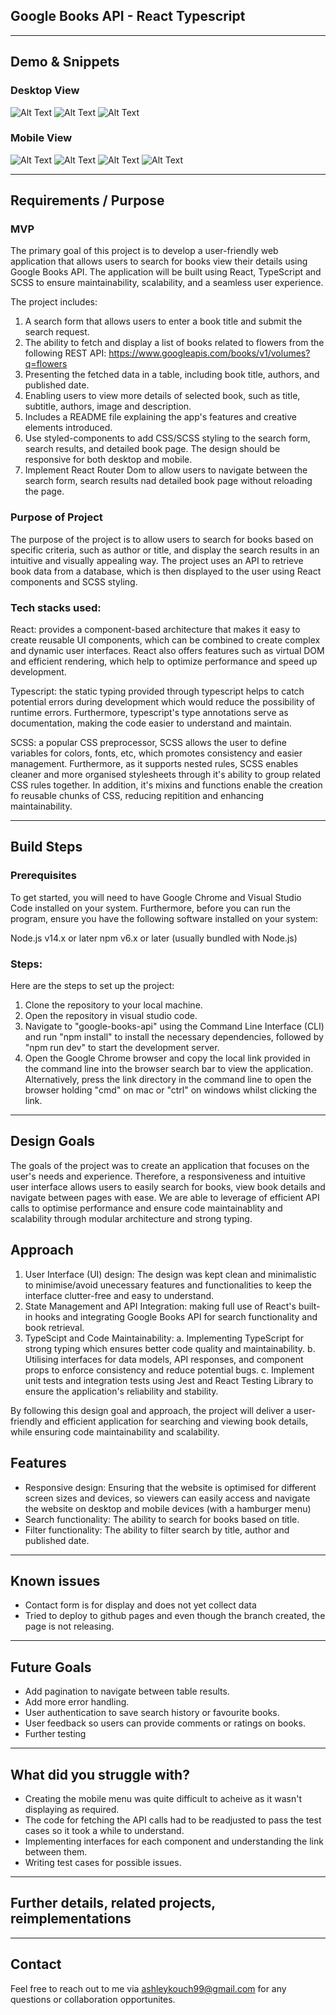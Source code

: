 ## Google Books API - React Typescript

---

## Demo & Snippets

### Desktop View

![Alt Text](./google-books-api/src/assets/demo-imgs/demo-1.png)
![Alt Text](./google-books-api/src/assets/demo-imgs/demo-2.png)
![Alt Text](./google-books-api/src/assets/demo-imgs/demo-3.png)

### Mobile View

![Alt Text](./google-books-api/src/assets/demo-imgs/demo-4.png)
![Alt Text](./google-books-api/src/assets/demo-imgs/demo-5.png)
![Alt Text](./google-books-api/src/assets/demo-imgs/demo-6.png)
![Alt Text](./google-books-api/src/assets/demo-imgs/demo-7.png)

---

## Requirements / Purpose

### MVP

The primary goal of this project is to develop a user-friendly web application that allows users to search for books view their details using Google Books API. The application will be built using React, TypeScript and SCSS to ensure maintainability, scalability, and a seamless user experience.

The project includes:

1. A search form that allows users to enter a book title and submit the search request.
2. The ability to fetch and display a list of books related to flowers from the following REST API: https://www.googleapis.com/books/v1/volumes?q=flowers
3. Presenting the fetched data in a table, including book title, authors, and published date.
4. Enabling users to view more details of selected book, such as title, subtitle, authors, image and description.
5. Includes a README file explaining the app's features and creative elements introduced.
6. Use styled-components to add CSS/SCSS styling to the search form, search results, and detailed book page. The design should be responsive for both desktop and mobile.
7. Implement React Router Dom to allow users to navigate between the search form, search results nad detailed book page without reloading the page.

### Purpose of Project

The purpose of the project is to allow users to search for books based on specific criteria, such as author or title, and display the search results in an intuitive and visually appealing way. The project uses an API to retrieve book data from a database, which is then displayed to the user using React components and SCSS styling.

### Tech stacks used:

React: provides a component-based architecture that makes it easy to create reusable UI components, which can be combined to create complex and dynamic user interfaces. React also offers features such as virtual DOM and efficient rendering, which help to optimize performance and speed up development.

Typescript: the static typing provided through typescript helps to catch potential errors during development which would reduce the possibility of runtime errors. Furthermore, typescript's type annotations serve as documentation, making the code easier to understand and maintain.

SCSS: a popular CSS preprocessor, SCSS allows the user to define variables for colors, fonts, etc, which promotes consistency and easier management. Furthermore, as it supports nested rules, SCSS enables cleaner and more organised stylesheets through it's ability to group related CSS rules together. In addition, it's mixins and functions enable the creation fo reusable chunks of CSS, reducing repitition and enhancing maintainability.

---

## Build Steps

### Prerequisites

To get started, you will need to have Google Chrome and Visual Studio Code installed on your system. Furthermore, before you can run the program, ensure you have the following software installed on your system:

Node.js v14.x or later
npm v6.x or later (usually bundled with Node.js)

### Steps:

Here are the steps to set up the project:

1. Clone the repository to your local machine.
2. Open the repository in visual studio code.
3. Navigate to "google-books-api" using the Command Line Interface (CLI) and run "npm install" to install the necessary dependencies, followed by "npm run dev" to start the development server.
4. Open the Google Chrome browser and copy the local link provided in the command line into the browser search bar to view the application. Alternatively, press the link directory in the command line to open the browser holding "cmd" on mac or "ctrl" on windows whilst clicking the link.

---

## Design Goals

The goals of the project was to create an application that focuses on the user's needs and experience. Therefore, a responsiveness and intuitive user interface allows users to easily search for books, view book details and navigate between pages with ease. We are able to leverage of efficient API calls to optimise performance and ensure code maintainablity and scalability through modular architecture and strong typing.

## Approach

1. User Interface (UI) design: The design was kept clean and minimalistic to minimise/avoid unecessary features and functionalities to keep the interface clutter-free and easy to understand.
2. State Management and API Integration: making full use of React's built-in hooks and integrating Google Books API for search functionality and book retrieval.
3. TypeScipt and Code Maintainability:
   a. Implementing TypeScript for strong typing which ensures better code quality and maintainability.
   b. Utilising interfaces for data models, API responses, and component props to enforce consistency and reduce potential bugs.
   c. Implement unit tests and integration tests using Jest and React Testing Library to ensure the application's reliability and stability.

By following this design goal and approach, the project will deliver a user-friendly and efficient application for searching and viewing book details, while ensuring code maintainability and scalability.

## Features

- Responsive design: Ensuring that the website is optimised for different screen sizes and devices, so viewers can easily access and navigate the website on desktop and mobile devices (with a hamburger menu)
- Search functionality: The ability to search for books based on title.
- Filter functionality: The ability to filter search by title, author and published date.

---

## Known issues

- Contact form is for display and does not yet collect data
- Tried to deploy to github pages and even though the branch created, the page is not releasing.

---

## Future Goals

- Add pagination to navigate between table results.
- Add more error handling.
- User authentication to save search history or favourite books.
- User feedback so users can provide comments or ratings on books.
- Further testing

---

## What did you struggle with?

- Creating the mobile menu was quite difficult to acheive as it wasn't displaying as required.
- The code for fetching the API calls had to be readjusted to pass the test cases so it took a while to understand.
- Implementing interfaces for each component and understanding the link between them.
- Writing test cases for possible issues.

---

## Further details, related projects, reimplementations

---

## Contact

Feel free to reach out to me via ashleykouch99@gmail.com for any questions or collaboration opportunites.
